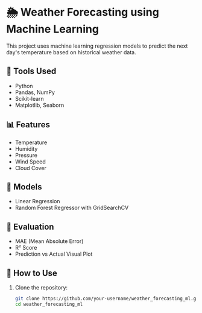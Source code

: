 # 🌦️ Weather Forecasting using Machine Learning

This project uses machine learning regression models to predict the next day's temperature based on historical weather data.

## 🔧 Tools Used
- Python
- Pandas, NumPy
- Scikit-learn
- Matplotlib, Seaborn

## 📊 Features
- Temperature
- Humidity
- Pressure
- Wind Speed
- Cloud Cover

## 🤖 Models
- Linear Regression
- Random Forest Regressor with GridSearchCV

## 🧪 Evaluation
- MAE (Mean Absolute Error)
- R² Score
- Prediction vs Actual Visual Plot

## 🚀 How to Use

1. Clone the repository:
   ```bash
   git clone https://github.com/your-username/weather_forecasting_ml.git
   cd weather_forecasting_ml

